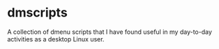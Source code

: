 # dmscripts

A collection of dmenu scripts that I have found useful in my day-to-day activities as a desktop Linux user.